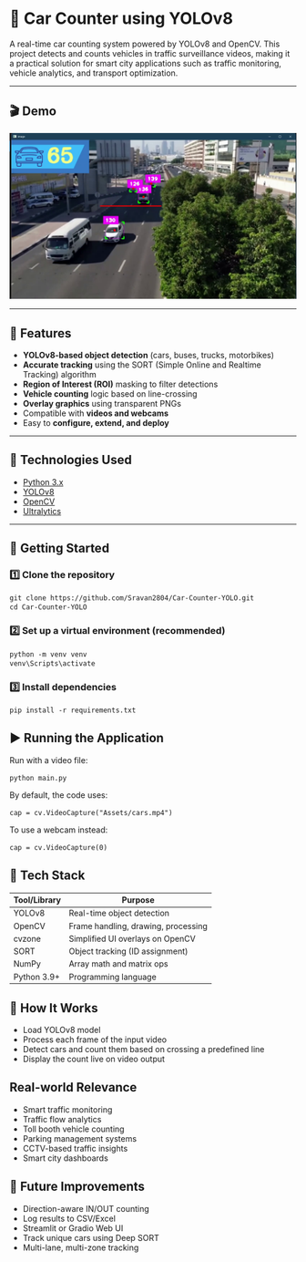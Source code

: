 # 🚗 Car Counter using YOLOv8

A real-time car counting system powered by YOLOv8 and OpenCV. This project detects and counts vehicles in traffic surveillance videos, making it a practical solution for smart city applications such as traffic monitoring, vehicle analytics, and transport optimization.

---

## 🎬 Demo

[![Watch the Demo](Assets/Demo-thumbnail.png)](Assets/Demo-CarCounterYOLO.mp4)

---

## 📌 Features

-  **YOLOv8-based object detection** (cars, buses, trucks, motorbikes)
-  **Accurate tracking** using the SORT (Simple Online and Realtime Tracking) algorithm
-  **Region of Interest (ROI)** masking to filter detections
-  **Vehicle counting** logic based on line-crossing
-  **Overlay graphics** using transparent PNGs
-  Compatible with **videos and webcams**
-  Easy to **configure, extend, and deploy**

---

## 🚀 Technologies Used

- [Python 3.x](https://www.python.org/)
- [YOLOv8](https://github.com/ultralytics/ultralytics)
- [OpenCV](https://opencv.org/)
- [Ultralytics](https://pypi.org/project/ultralytics/)
  
---

## 🚀 Getting Started

### 1️⃣ Clone the repository

```
git clone https://github.com/Sravan2804/Car-Counter-YOLO.git
cd Car-Counter-YOLO
```

### 2️⃣ Set up a virtual environment (recommended)

```
python -m venv venv
venv\Scripts\activate
```

### 3️⃣ Install dependencies

```
pip install -r requirements.txt
```

## ▶️ Running the Application
Run with a video file:
```
python main.py
```
By default, the code uses:
```
cap = cv.VideoCapture("Assets/cars.mp4")
```
To use a webcam instead:
```
cap = cv.VideoCapture(0)
```

## 🧠 Tech Stack
| Tool/Library | Purpose                             |
| ------------ | ----------------------------------- |
| YOLOv8       | Real-time object detection          |
| OpenCV       | Frame handling, drawing, processing |
| cvzone       | Simplified UI overlays on OpenCV    |
| SORT         | Object tracking (ID assignment)     |
| NumPy        | Array math and matrix ops           |
| Python 3.9+  | Programming language                |

## 🧠 How It Works

- Load YOLOv8 model
- Process each frame of the input video
- Detect cars and count them based on crossing a predefined line
- Display the count live on video output



## Real-world Relevance

- Smart traffic monitoring
- Traffic flow analytics
- Toll booth vehicle counting
- Parking management systems
- CCTV-based traffic insights
- Smart city dashboards


## 🧰 Future Improvements
- Direction-aware IN/OUT counting
- Log results to CSV/Excel
- Streamlit or Gradio Web UI
- Track unique cars using Deep SORT
- Multi-lane, multi-zone tracking













